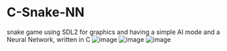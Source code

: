 # C-Snake-NN
snake game using SDL2 for graphics and having a simple AI mode and a Neural Network, written in C
![image](https://github.com/user-attachments/assets/d529bb49-0f57-4e8b-857a-501e559c24d1)
![image](https://github.com/user-attachments/assets/8aa7ce61-2b34-425b-8062-5524f7d9db2d)
![image](https://github.com/user-attachments/assets/6bb44265-1db2-4a0d-9f17-75d59c7fcb32)


